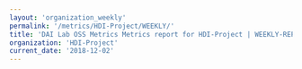 ```yaml
---
layout: 'organization_weekly'
permalink: '/metrics/HDI-Project/WEEKLY/'
title: 'DAI Lab OSS Metrics Metrics report for HDI-Project | WEEKLY-REPORT-2018-12-02'
organization: 'HDI-Project'
current_date: '2018-12-02'
---
```

